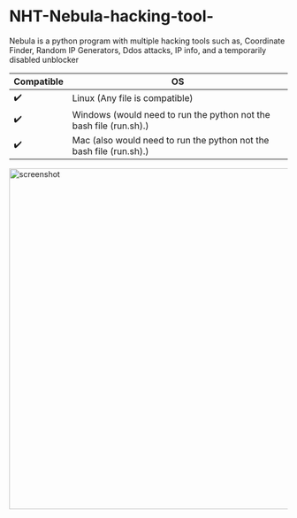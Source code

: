 # NHT-Nebula-hacking-tool-
Nebula is a python program with multiple hacking tools such as, Coordinate Finder, Random IP Generators, Ddos attacks, IP info, and a temporarily disabled unblocker


| Compatible | OS |
| --- | --- |
| ✔️ | Linux (Any file is compatible)|
| ✔️ | Windows (would need to run the python not the bash file (run.sh).)|
| ✔️ | Mac (also would need to run the python not the bash file (run.sh).)|
<img width="1051" height="616" alt="screenshot" src="https://github.com/user-attachments/assets/6ba9a852-17aa-4e98-acc1-7396a2d5814b" />
